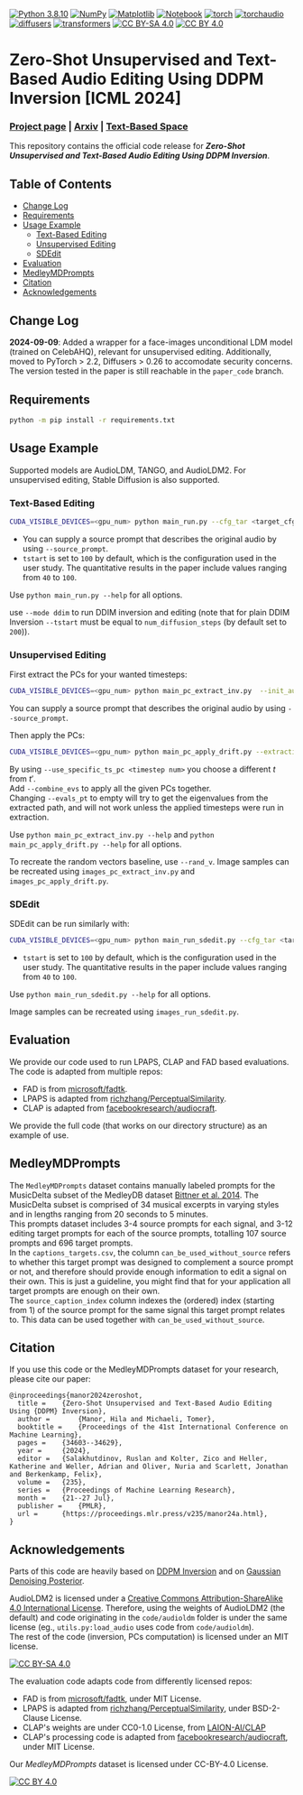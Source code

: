 [![Python 3.8.10](https://img.shields.io/badge/python-3.8.10+-blue?logo=python&logoColor=white)](https://www.python.org/downloads/release/python-3810/)
[![NumPy](https://img.shields.io/badge/numpy-1.23.5-green?logo=numpy&logoColor=white)](https://pypi.org/project/numpy/1.23.5/)
[![Matplotlib](https://img.shields.io/badge/matplotlib-3.7.1+-green?logo=plotly&logoColor=white)](https://pypi.org/project/matplotlib/3.7.1)
[![Notebook](https://img.shields.io/badge/notebook-7.0.6+-green?logo=jupyter&logoColor=white)](https://pypi.org/project/notebook/7.0.6)
[![torch](https://img.shields.io/badge/torch-2.0.0-green?logo=pytorch&logoColor=white)](https://pytorch.org/)
[![torchaudio](https://img.shields.io/badge/torchaudio-2.0.1-green?logo=pytorch&logoColor=white)](https://pytorch.org/)
[![diffusers](https://img.shields.io/badge/diffusers-0.22.0-green)](https://github.com/huggingface/diffusers/)
[![transformers](https://img.shields.io/badge/transformers-1.35.0-green)](https://github.com/huggingface/transformers/)
[![CC BY-SA 4.0][cc-by-sa-shield]][cc-by-sa]
[![CC BY 4.0][cc-by-shield]][cc-by]

<!-- omit in toc -->
# Zero-Shot Unsupervised and Text-Based Audio Editing Using DDPM Inversion [ICML 2024]

### [Project page](https://HilaManor.github.io/AudioEditing) | [Arxiv](https://arxiv.org/abs/2402.10009) | [Text-Based Space](https://huggingface.co/spaces/hilamanor/audioEditing)

This repository contains the official code release for ***Zero-Shot Unsupervised and Text-Based Audio Editing Using DDPM Inversion***.

<!-- omit in toc -->
## Table of Contents

- [Change Log](#change-log)
- [Requirements](#requirements)
- [Usage Example](#usage-example)
  - [Text-Based Editing](#text-based-editing)
  - [Unsupervised Editing](#unsupervised-editing)
  - [SDEdit](#sdedit)
- [Evaluation](#evaluation)
- [MedleyMDPrompts](#medleymdprompts)
- [Citation](#citation)
- [Acknowledgements](#acknowledgements)

## Change Log

**2024-09-09**: Added a wrapper for a face-images unconditional LDM model (trained on CelebAHQ), relevant for unsupervised editing. Additionally, moved to PyTorch > 2.2, Diffusers > 0.26 to accomodate security concerns. The version tested in the paper is still reachable in the `paper_code` branch.

## Requirements

```bash
python -m pip install -r requirements.txt
```

## Usage Example

Supported models are AudioLDM, TANGO, and AudioLDM2. For unsupervised editing, Stable Diffusion is also supported.

### Text-Based Editing

```bash
CUDA_VISIBLE_DEVICES=<gpu_num> python main_run.py --cfg_tar <target_cfg_strength> --cfg_src <source_cfg_strength> --init_aud <input_audio_path> --target_prompt <description of the wanted edited signal> --tstart <edit from timestep> --model_id <model_name> --results_path <path to dump results>
```

- You can supply a source prompt that describes the original audio by using `--source_prompt`.  
- `tstart` is set to `100` by default, which is the configuration used in the user study. The quantitative results in the paper include values ranging from `40` to `100`.

Use `python main_run.py --help` for all options.

use `--mode ddim` to run DDIM inversion and editing (note that for plain DDIM Inversion `--tstart` must be equal to `num_diffusion_steps` (by default set to `200`)).

### Unsupervised Editing

First extract the PCs for your wanted timesteps:

```bash
CUDA_VISIBLE_DEVICES=<gpu_num> python main_pc_extract_inv.py  --init_aud <input_audio_path> --model_id <model_name> --results_path <path to dump results> --drift_start <start extraction timestep> --drift_end  <end extraction timestep> --n_evs <amount of evs to extract>
```

You can supply a source prompt that describes the original audio by using `--source_prompt`.

Then apply the PCs:

```bash
CUDA_VISIBLE_DEVICES=<gpu_num> python main_pc_apply_drift.py --extraction_path <path to extracted .pt file> --drift_start <timestep to start apply> --drift_end <timestep to end apply> --amount <edit strength> --evs <ev nums to apply>

```

By using `--use_specific_ts_pc <timestep num>` you choose a different $t$ from $t'$.  
Add `--combine_evs` to apply all the given PCs together.  
Changing `--evals_pt` to empty will try to get the eigenvalues from the extracted path, and will not work unless the applied timesteps were run in extraction.  

Use `python main_pc_extract_inv.py --help` and `python main_pc_apply_drift.py --help` for all options.

To recreate the random vectors baseline, use `--rand_v`.  Image samples can be recreated using `images_pc_extract_inv.py` and `images_pc_apply_drift.py`.

### SDEdit

SDEdit can be run similarly with:

```bash
CUDA_VISIBLE_DEVICES=<gpu_num> python main_run_sdedit.py --cfg_tar <target_cfg_strength> --init_aud <input_audio_path> --target_prompt <description of the wanted edited signal> --tstart <edit from timestep> --model_id <model_name> --results_path <path to dump results>
```

- `tstart` is set to `100` by default, which is the configuration used in the user study. The quantitative results in the paper include values ranging from `40` to `100`.

Use `python main_run_sdedit.py --help` for all options.

Image samples can be recreated using `images_run_sdedit.py`.

## Evaluation

We provide our code used to run LPAPS, CLAP and FAD based evaluations. The code is adapted from multiple repos:

- FAD is from [microsoft/fadtk](https://github.com/microsoft/fadtk).
- LPAPS is adapted from [richzhang/PerceptualSimilarity](https://github.com/richzhang/PerceptualSimilarity).
- CLAP is adapted from [facebookresearch/audiocraft](https://github.com/facebookresearch/audiocraft).

We provide the full code (that works on our directory structure) as an example of use.

## MedleyMDPrompts

The `MedleyMDPrompts` dataset contains manually labeled prompts for the MusicDelta subset of the MedleyDB dataset [Bittner et al. 2014](https://www.researchgate.net/profile/Justin-Salamon/publication/265508421_MedleyDB_A_Multitrack_Dataset_for_Annotation-Intensive_MIR_Research/links/54106cc70cf2f2b29a4109ff/MedleyDB-A-Multitrack-Dataset-for-Annotation-Intensive-MIR-Research.pdf). The MusicDelta subset is comprised of 34 musical excerpts in varying styles and in lengths ranging from 20 seconds to 5 minutes.  
This prompts dataset includes 3-4 source prompts for each signal, and 3-12 editing target prompts for each of the source prompts, totalling 107 source prompts and 696 target prompts.  
In the `captions_targets.csv`, the column `can_be_used_without_source` refers to whether this target prompt was designed to complement a source prompt or not, and therefore should provide enough information to edit a signal on their own. This is just a guideline, you might find that for your application all target prompts are enough on their own.  
The `source_caption_index` column indexes the (ordered) index (starting from 1) of the source prompt for the same signal this target prompt relates to. This data can be used together with `can_be_used_without_source`.

## Citation

If you use this code or the MedleyMDPrompts dataset for your research, please cite our paper:

```
@inproceedings{manor2024zeroshot,
  title = 	 {Zero-Shot Unsupervised and Text-Based Audio Editing Using {DDPM} Inversion},
  author =       {Manor, Hila and Michaeli, Tomer},
  booktitle = 	 {Proceedings of the 41st International Conference on Machine Learning},
  pages = 	 {34603--34629},
  year = 	 {2024},
  editor = 	 {Salakhutdinov, Ruslan and Kolter, Zico and Heller, Katherine and Weller, Adrian and Oliver, Nuria and Scarlett, Jonathan and Berkenkamp, Felix},
  volume = 	 {235},
  series = 	 {Proceedings of Machine Learning Research},
  month = 	 {21--27 Jul},
  publisher =    {PMLR},
  url = 	 {https://proceedings.mlr.press/v235/manor24a.html},
}
```

## Acknowledgements

Parts of this code are heavily based on [DDPM Inversion](https://github.com/inbarhub/DDPM_inversion) and on [Gaussian Denoising Posterior](https://github.com/HilaManor/GaussianDenoisingPosterior).

AudioLDM2 is licensed under a [Creative Commons Attribution-ShareAlike 4.0 International License][cc-by-sa]. Therefore, using the weights of AudioLDM2 (the default) and code originating in the `code/audioldm` folder is under the same license (eg., `utils.py:load_audio` uses code from `code/audioldm`).  
The rest of the code (inversion, PCs computation) is licensed under an MIT license.

[![CC BY-SA 4.0][cc-by-sa-image]][cc-by-sa]

[cc-by-sa]: http://creativecommons.org/licenses/by-sa/4.0/
[cc-by-sa-image]: https://licensebuttons.net/l/by-sa/4.0/88x31.png
[cc-by-sa-shield]: https://img.shields.io/badge/License-CC%20BY--SA%204.0-lightgrey.svg

The evaluation code adapts code from differently licensed repos:

- FAD is from [microsoft/fadtk](https://github.com/microsoft/fadtk), under MIT License.
- LPAPS is adapted from [richzhang/PerceptualSimilarity](https://github.com/richzhang/PerceptualSimilarity), under BSD-2-Clause License.
- CLAP's weights are under CC0-1.0 License, from [LAION-AI/CLAP](https://github.com/LAION-AI/CLAP)
- CLAP's processing code is adapted from [facebookresearch/audiocraft](https://github.com/facebookresearch/audiocraft), under MIT License.

Our *MedleyMDPrompts* dataset is licensed under CC-BY-4.0 License.

[![CC BY 4.0][cc-by-image]][cc-by]

[cc-by]: http://creativecommons.org/licenses/by/4.0/
[cc-by-image]: https://licensebuttons.net/l/by/4.0/88x31.png
[cc-by-shield]: https://img.shields.io/badge/License-CC%20BY%204.0-lightgrey.svg
